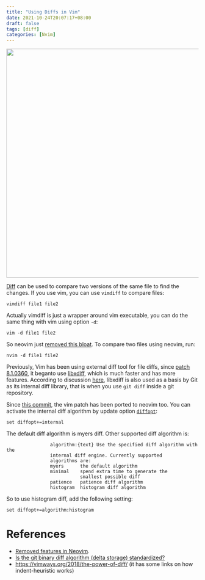 ```yaml
---
title: "Using Diffs in Vim"
date: 2021-10-24T20:07:17+08:00
draft: false
tags: [diff]
categories: [Nvim]
---
```


<p align="center">
<img src="https://blog-resource-1257868508.file.myqcloud.com/202202020040611.jpg" width="600">
</p>


[Diff](https://man7.org/linux/man-pages/man1/diff.1.html) can be used to compare two versions of the same file to find the changes.
If you use vim, you can use `vimdiff` to compare files:

<!--more-->

```
vimdiff file1 file2
```

Actually vimdiff is just a wrapper around vim executable, you can do the same thing with vim using option `-d`:

```
vim -d file1 file2
```

So neovim just [removed this bloat](https://github.com/neovim/neovim/issues/1646#issue-51772204). To compare two files using neovim, run:

```
nvim -d file1 file2
```

Previously, Vim has been using external diff tool for file diffs, since [patch 8.1.0360](https://github.com/vim/vim/commit/e828b7621cf9065a3582be0c4dd1e0e846e335bf),
it beganto use [libxdiff](http://www.xmailserver.org/xdiff-lib.html), which is much faster and has more features.
According to discussion [here](https://github.com/vim/vim/pull/2732#issue-307057869), libxdiff is also used as a basis by Git as its internal diff library,
that is when you use `git diff` inside a git repository.

Since [this commit](https://github.com/neovim/neovim/commit/20620bae76deddd892df2d33f9e745efd5d8598b), the vim patch has been ported to neovim too.
You can activate the internal diff algorithm by update option [`diffopt`](https://neovim.io/doc/user/options.html#'diffopt'):

```vim
set diffopt+=internal
```

The default diff algorithm is myers diff. Other supported diff algorithm is:

```
                algorithm:{text} Use the specified diff algorithm with the
                internal diff engine. Currently supported
                algorithms are:
                myers      the default algorithm
                minimal    spend extra time to generate the
                           smallest possible diff
                patience   patience diff algorithm
                histogram  histogram diff algorithm
```

So to use histogram diff, add the following setting:

```vim
set diffopt+=algorithm:histogram
```

# References

+ [Removed features in Neovim](https://neovim.io/doc/user/vim_diff.html#nvim-features-removed).
+ [Is the git binary diff algorithm (delta storage) standardized?](https://stackoverflow.com/q/9478023/6064933)
+ https://vimways.org/2018/the-power-of-diff/ (it has some links on how indent-heuristic works)
